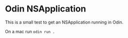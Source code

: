 # Odin NSApplication

This is a small test to get an NSApplication running in Odin.

On a mac run `odin run .`